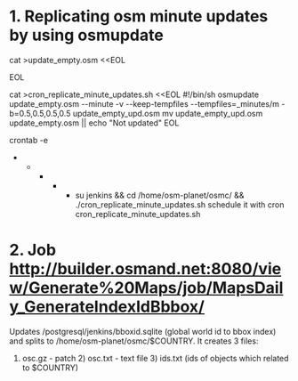 # 1. Replicating osm minute updates by using osmupdate

cat >update_empty.osm <<EOL
<?xml version='1.0' encoding='UTF-8'?>
<osm version="0.6" generator="osmconvert 0.8.4" timestamp="2015-07-15T15:55:02Z">
        <bounds minlat="0.5" minlon="0.5" maxlat="0.5" maxlon="0.5"/>
</osm>
EOL

cat >cron_replicate_minute_updates.sh  <<EOL
#!/bin/sh
osmupdate update_empty.osm --minute -v --keep-tempfiles --tempfiles=_minutes/m -b=0.5,0.5,0.5,0.5 update_empty_upd.osm
mv update_empty_upd.osm update_empty.osm || echo "Not updated"
EOL

crontab -e 
* * * * * su jenkins && cd /home/osm-planet/osmc/ && ./cron_replicate_minute_updates.sh
schedule it with cron cron_replicate_minute_updates.sh

# 2. Job http://builder.osmand.net:8080/view/Generate%20Maps/job/MapsDaily_GenerateIndexIdBbbox/
Updates /postgresql/jenkins/bboxid.sqlite (global world id to bbox index) and splits to /home/osm-planet/osmc/$COUNTRY.
It creates 3 files:
1) osc.gz - patch 2) osc.txt - text file 3) ids.txt (ids of objects which related to $COUNTRY)
